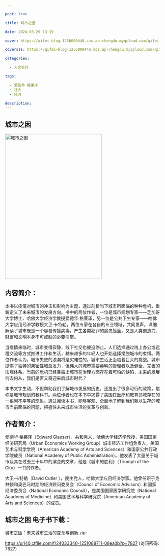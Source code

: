 ```yaml
---

post: true

title: 城市之困

date: 2024-05-29 13:19

cover: https://qifei-blog-1256009448.cos.ap-chengdu.myqcloud.com/qifei-blog/65a08985871b83018aa7378f.jpg

coveross: https://qifei-blog-1256009448.cos.ap-chengdu.myqcloud.com/qifei-blog/65a08985871b83018aa7378f.jpg

categories:

  - 人文社科

tags:

  - 爱德华·格莱泽
  - 社会
  - 经济

description:
---
```


## 城市之困
<img alt="城市之困 " class="aligncenter loaded" data-was-processed="true" decoding="async" fetchpriority="high" height="471" src="https://qifei-blog-1256009448.cos.ap-chengdu.myqcloud.com/qifei-blog/65a08985871b83018aa7378f.jpg " style="cursor: zoom-in;" width="314"/>

## 内容简介：

本书以疫情对城市的冲击和影响为主题，通过剖析当下城市所面临的种种危机，重新定义了未来城市的发展方向。书中的两位作者，一位是城市规划专家——芝加哥大学博士、哈佛大学经济学教授爱德华·格莱泽，另一位是公共卫生专家——哈佛大学应用经济学教授大卫·卡特勒，两位专家在各自的专业领域，共同发声，详细解读了城市既是一个容易传播病毒，产生各类犯罪的魔鬼摇篮，又是人类创造力、财富和文明本身不可或缺的必要引擎。

当疫情来临时，城市变得寂静，线下社交也被迫停止。人们选择通过线上办公或远程交流等方式推进工作和生活，越来越多的年轻人也开始选择摆脱城市的束缚。两位作者认为，城市失败的浪潮将是灾难性的，城市生活正面临着巨大的挑战。城市提供了独特的亲密性和启发力，但伟大的城市需要英明的管理者以及健全、完善的法规体系。当前的危机已经暴露出城市在治理方面存在着可怕的缺陷，未来的发展何去何从，我们是否又将迎来后城市时代？

本书文字生动，不但帮助我们了解城市发展的历史，还提出了很多可行的政策，堪称是城市规划的教科书。两位作者也在本书中揭露了美国在医疗和教育领域存在的一系列不平等的现象。通过阅读本书，能够客观、全面地了解到我们赖以生存的城市当前面临的问题，把握住未来城市生活的变革与创新。

## 作者简介：

爱德华·格莱泽（Edward Glaeser），共和党人，哈佛大学经济学教授，美国国家经济研究局（Urban Economics Working Group）城市经济工作组负责人，美国艺术与科学学院（American Academy of Arts and Sciences）和国家公共行政学院成员（National Academy of Public Administration）。他发表了大量关于城市及其在过去三十年中的演变的文章，他是《城市的胜利》（Triumph of the City）一书的作者。

大卫·卡特勒（David Cutler ），民主党人，哈佛大学应用经济学家。他曾任职于克林顿和奥巴马时期的经济顾问委员会（Council of Economic Advisors）和国家经济委员会（National Economic Council），是美国国家医学研究院（National Academy of Medicine）和美国艺术与科学研究院（American Academy of Arts and Sciences）的成员。

## 城市之困 电子书下载：

城市之困：未来城市生活的变革与创新.zip: 

https://url40.ctfile.com/f/24033340-1251088711-08ea0b?p=7827 (访问密码: 7827)
